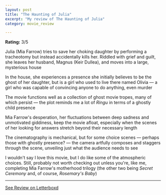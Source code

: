```yaml
---
layout: post
title: "The Haunting of Julia"
excerpt: "My review of The Haunting of Julia"
category: movie_review

---
```


**Rating:** 3/5

Julia (Mia Farrow) tries to save her choking daughter by performing a tracheotomy but instead accidentally kills her. Riddled with grief and guilt, she leaves her husband, Magnus (Keir Dullea), and moves into a large, mysterious house

In the house, she experiences a presence she initially believes to be the ghost of her daughter, but is a girl who used to live there named Olivia — a girl who was capable of convincing anyone to do anything, even murder

The movie functions well as a collection of ghost movie tropes, many of which persist — the plot reminds me a lot of <i>Ringu</i> in terms of a ghostly child presence

Mia Farrow's desperation, her fluctuations between deep sadness and unmotivated giddiness, keep the movie afloat, especially when the scenes of her looking for answers stretch beyond their necessary length

The cinematography is mechanical, but for some choice scenes — perhaps those with ghostly presence? — the camera artfully composes and staggers through the scene, unveiling just what the audience needs to see

I wouldn't say I love this movie, but I do like some of the atmospheric choices. Still, probably not worth checking out unless you're, like me, completing Mia Farrow's motherhood trilogy (the other two being <i>Secret Ceremony</i> and, of course, <i>Rosemary's Baby</i>)

<hr>

[See Review on Letterboxd](https://boxd.it/4DjjKX)
